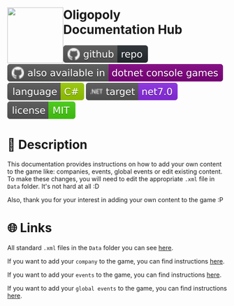 <div>
  <img align="left" src="https://github.com/Fuinny/Oligopoly/blob/main/.github/resources/oligopoly-logo.svg" width="128" height="128"/>
  <h1>
    Oligopoly
    <br>
    Documentation Hub
  </h1>
  <p align="left">
    <a href="https://github.com/Fuinny/Oligopoly"><img src="https://github.com/Fuinny/Oligopoly/blob/main/.github/resources/github-repo.svg" alt="GitHub Repository"></a>
    <a href="https://github.com/dotnet/dotnet-console-games"><img src="https://github.com/Fuinny/Oligopoly/blob/main/.github/resources/also-available.svg" alt="dotnet-console-games Repository"></a>
    <a href="https://learn.microsoft.com/en-us/dotnet/csharp/"><img src="https://github.com/Fuinny/Oligopoly/blob/main/.github/resources/c-sharp-language.svg" alt="C Sharp Language"></a>
    <a href="https://dotnet.microsoft.com/en-us/download"><img src="https://github.com/Fuinny/Oligopoly/blob/main/.github/resources/target-framework.svg" alt="Target Framework"></a>
    <a href="https://github.com/Fuinny/Oligopoly/blob/main/LICENSE.md"><img src="https://github.com/Fuinny/Oligopoly/blob/main/.github/resources/license-MIT.svg" alt="Target Framework"></a>
  </p>
</div>

# :open_book: Description
This documentation provides instructions on how to add your own content to the game like: companies, events, global events or edit existing content.
To make these changes, you will need to edit the appropriate ```.xml``` file in ```Data``` folder. It's not hard at all :D

Also, thank you for your interest in adding your own content to the game :P

# :globe_with_meridians: Links
All standard ```.xml``` files in the ```Data``` folder you can see [here](https://github.com/Fuinny/Oligopoly/tree/new-file-structure/Source/Oligopoly.Game/Data).

If you want to add your ```company``` to the game, you can find instructions [here](https://github.com/Fuinny/Oligopoly/blob/new-file-structure/Documentation/How-to-add-company.md).

If you want to add your ```events``` to the game, you can find instructions [here](https://github.com/Fuinny/Oligopoly/blob/new-file-structure/Documentation/How-to-add-event.md).

If you want to add your ```global events``` to the game, you can find instructions [here](https://github.com/Fuinny/Oligopoly/blob/new-file-structure/Documentation/How-to-add-global-event.md).